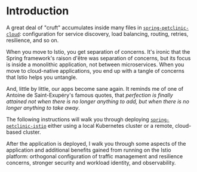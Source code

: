 # Introduction

A great deal of "cruft" accumulates inside many files in [`spring-petclinic-cloud`](https://github.com/spring-petclinic/spring-petclinic-cloud): configuration for service discovery, load balancing, routing, retries, resilience, and so on.

When you move to Istio, you get separation of concerns.  It's ironic that the Spring framework's raison d'être was separation of concerns, but its focus is inside a monolithic application, not between microservices.  When you move to cloud-native applications, you end up with a tangle of concerns that Istio helps you untangle.

And, little by little, our apps become sane again.  It reminds me of one of Antoine de Saint-Exupéry's famous quotes, that _perfection is finally attained not when there is no longer anything to add, but when there is no longer anything to take away_.

The following instructions will walk you through deploying [`spring-petclinic-istio`](https://github.com/spring-petclinic/spring-petclinic-istio) either using a local Kubernetes cluster or a remote, cloud-based cluster.

After the application is deployed, I walk you through some aspects of the application and additional benefits gained from running on the Istio platform:  orthogonal configuration of traffic management and resilience concerns, stronger security and workload identity, and observability.
